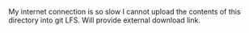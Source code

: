 My internet connection is so slow I cannot upload the contents of this directory into git LFS. Will provide external download link.